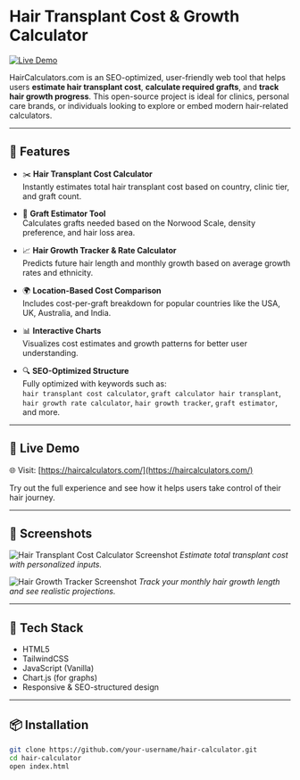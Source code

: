 # Hair Transplant Cost & Growth Calculator

[![Live Demo](https://img.shields.io/badge/Demo-haircalculators.com-blue)](https://haircalculators.com/)

HairCalculators.com is an SEO-optimized, user-friendly web tool that helps users **estimate hair transplant cost**, **calculate required grafts**, and **track hair growth progress**. This open-source project is ideal for clinics, personal care brands, or individuals looking to explore or embed modern hair-related calculators.

---

## 🌟 Features

- ✂️ **Hair Transplant Cost Calculator**  
  Instantly estimates total hair transplant cost based on country, clinic tier, and graft count.

- 🧠 **Graft Estimator Tool**  
  Calculates grafts needed based on the Norwood Scale, density preference, and hair loss area.

- 📈 **Hair Growth Tracker & Rate Calculator**  
  Predicts future hair length and monthly growth based on average growth rates and ethnicity.

- 🌍 **Location-Based Cost Comparison**  
  Includes cost-per-graft breakdown for popular countries like the USA, UK, Australia, and India.

- 📊 **Interactive Charts**  
  Visualizes cost estimates and growth patterns for better user understanding.

- 🔍 **SEO-Optimized Structure**  
  Fully optimized with keywords such as:  
  `hair transplant cost calculator`, `graft calculator hair transplant`, `hair growth rate calculator`, `hair growth tracker`, `graft estimator`, and more.

---

## 🚀 Live Demo

🌐 Visit: [https://haircalculators.com/](https://haircalculators.com/)

Try out the full experience and see how it helps users take control of their hair journey.

---

## 📸 Screenshots

![Hair Transplant Cost Calculator Screenshot](demo-image-1.png)
*Estimate total transplant cost with personalized inputs.*

![Hair Growth Tracker Screenshot](demo-image-2.png)
*Track your monthly hair growth length and see realistic projections.*

---

## 🔧 Tech Stack

- HTML5  
- TailwindCSS  
- JavaScript (Vanilla)  
- Chart.js (for graphs)  
- Responsive & SEO-structured design  

---

## 📦 Installation

```bash
git clone https://github.com/your-username/hair-calculator.git
cd hair-calculator
open index.html
